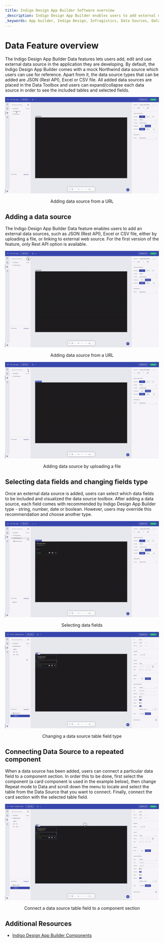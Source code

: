 ```yaml
---
title: Indigo Design App Builder Software overview
_description: Indigo Design App Builder enables users to add external data sources and bind them to the applications designed within Indigo Design App Builder
_keywords: App builder, Indigo Design, Infragistics, Data Sources, Data Binding
---
```


# Data Feature overview 
The Indigo Design App Builder Data features lets users add, edit and use external data source in the application they are developing. By default, the Indigo Design App Builder comes with a mock Northwind data source which users can use for reference. Apart from it, the data source types that can be added are JSON (Rest API), Excel or CSV file. All added data sources are placed in the Data Toolbox and users can expand/collapse each data source in order to see the included tables and selected fields.

<img class="responsive-img" src="../images/DataSources - View data source.gif" />
<p style="text-align:center;">Adding data source from a URL</p>

## Adding a data source
The Indigo Design App Builder Data feature enables users to add an external data sources, such as JSON (Rest API), Excel or CSV file, either by uploading a file, or linking to external web source. For the first version of the feature, only Rest API option is available. 

<img class="responsive-img" src="../images/DataSources - Add URL.gif" />
<p style="text-align:center;">Adding data source from a URL</p>

<img class="responsive-img" src="../images/DataSources - Add JSON file.gif" />
<p style="text-align:center;">Adding data source by uploading a file</p>

## Selecting data fields and changing fields type
Once an external data source is added, users can select which data fields to be included and visualized the data source toolbox. After adding a data source, each field comes with recommended by Indigo Design App Builder type - string, number, date or boolean. However, users may override this recommendation and choose another type. 

<img class="responsive-img" src="../images/dataSources - select fields.gif" />
<p style="text-align:center;">Selecting data fields</p>

<img class="responsive-img" src="../images/DataSources - Change field type.gif" />
<p style="text-align:center;">Changing a data source table field type</p>

## Connecting Data Source to a repeated component
When a data source has been added, users can connect a particular data field to a component section. In order this to be done, first select the component (a card component is used in the example below), then change Repeat mode to Data and scroll down the menu to locate and select the table from the Data Source that you want to connect. Finally, connect the card section with the selected table field.

<img class="responsive-img" src="../images/DataSources - Connect data source table fields.gif" />
<p style="text-align:center;">Connect a data source table field to a component section</p>


## Additional Resources
<div class="divider--half"></div>

* [Indigo Design App Builder Components](indigo-design-app-builder-components.md)